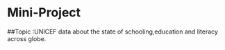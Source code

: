 # Mini-Project
##Topic :UNICEF data about the state of schooling,education and literacy across globe.
